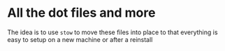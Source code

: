 # All the dot files and more

The idea is to use `stow` to move these files into place to that everything is easy to setup on a new machine or after a reinstall
